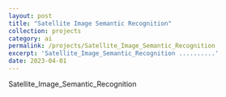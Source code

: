 ```yaml
---
layout: post
title: "Satellite Image Semantic Recognition"
collection: projects
category: ai
permalink: /projects/Satellite_Image_Semantic_Recognition
excerpt: 'Satellite_Image_Semantic_Recognition ..........'
date: 2023-04-01
---
```


Satellite_Image_Semantic_Recognition   